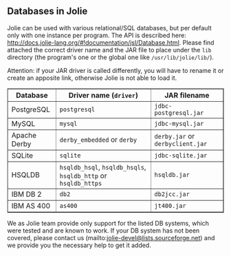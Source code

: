 ## Databases in Jolie

Jolie can be used with various relational/SQL databases, but per default only with one
instance per program. The API is described here: http://docs.jolie-lang.org/#!documentation/jsl/Database.html.
Please find attached the correct driver name and the JAR file to place under the `lib` directory (the program's
one or the global one like `/usr/lib/jolie/lib/`).

Attention: if your JAR driver is called differently, you will have to rename it
or create an apposite link, otherwise Jolie is not able to load it.

<table border>
    <tr>
	<th>Database</th>
	<th>Driver name (<code>driver</code>)</th>
	<th>JAR filename</th>
    </tr>
    <tr>
	<td>PostgreSQL</td>
	<td><code>postgresql</code></td>
	<td><code>jdbc-postgresql.jar</code></td>
    </tr>
    <tr>
	<td>MySQL</td>
	<td><code>mysql</code></td>
	<td><code>jdbc-mysql.jar</code></td>
    </tr>
    <tr>
	<td>Apache Derby</td>
	<td><code>derby_embedded</code> or <code>derby</code></td>
	<td><code>derby.jar</code> or <code>derbyclient.jar</code></td>
    </tr>
    <tr>
	<td>SQLite</td>
	<td><code>sqlite</code></td>
	<td><code>jdbc-sqlite.jar</code></td>
    </tr>
    <tr>
	<td>HSQLDB</td>
	<td><code>hsqldb_hsql</code>, <code>hsqldb_hsqls</code>, <code>hsqldb_http</code> or <code>hsqldb_https</code></td>
	<td><code>hsqldb.jar</code></td>
    </tr>
    <tr>
	<td>IBM DB 2</td>
	<td><code>db2</code></td>
	<td><code>db2jcc.jar</code></td>
    </tr>
    <tr>
	<td>IBM AS 400</td>
	<td><code>as400</code></td>
	<td><code>jt400.jar</code></td>
    </tr>
</table>

We as Jolie team provide only support for the listed DB systems, which were
tested and are known to work. If your DB system has not been covered, please contact
us (mailto:jolie-devel@lists.sourceforge.net) and we provide you the necessary
help to get it added.

